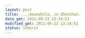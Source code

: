 ```yaml
---
layout: post
title: ....meanwhile, in Shenzhen.
date_gmt: 2011-09-23 13:34:53
modified_gmt: 2011-09-23 13:34:53
status: inherit
---
```


